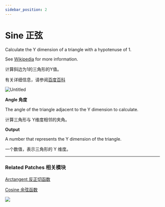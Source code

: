 ```yaml
---
sidebar_position: 2
---
```


# Sine 正弦

Calculate the Y dimension of a triangle with a hypotenuse of 1.

See [Wikipedia](https://en.wikipedia.org/wiki/Trigonometric_functions) for more information.

计算斜边为1的三角形的Y值。

有关详细信息，请参阅[百度百科](https://link.jianshu.com/?t=http://baike.baidu.com/link?url=LHHVermrOYp8XKHATVvRg21Vj4eRaCXqGk6RoMr0_0rDuUUbseZeTiQIiRIBGbTHugB_2noAlJhOXBqO5L9NF31T669u77XzjiBM7X1XGELJgca6XgAsz0sNsWxNluEePz5-lfBVeMDS3Zho-q2vwa)

![Untitled](https://s3.us-west-2.amazonaws.com/secure.notion-static.com/0b7b3941-32ce-4229-ad38-6fe7975fa2d8/Untitled.png?X-Amz-Algorithm=AWS4-HMAC-SHA256&X-Amz-Content-Sha256=UNSIGNED-PAYLOAD&X-Amz-Credential=AKIAT73L2G45EIPT3X45%2F20220602%2Fus-west-2%2Fs3%2Faws4_request&X-Amz-Date=20220602T175244Z&X-Amz-Expires=86400&X-Amz-Signature=98438a36d9678ebfab239213f7f176196d83fdccb5cedfda3934093d8b3153be&X-Amz-SignedHeaders=host&response-content-disposition=filename%20%3D%22Untitled.png%22&x-id=GetObject)

**Angle 角度**

The angle of the triangle adjacent to the Y dimension to calculate.

计算三角形与 Y维度相邻的夹角。

**Output**

A number that represents the Y dimension of the triangle.

一个数值，表示三角形的 Y 维度。

------

### Related Patches 相关模块

[Arctangent 反正切函数](https://www.notion.so/Arctangent-6c99112ce29a40f4a4a24b813d95e3fd)

[Cosine 余弦函数](https://www.notion.so/Cosine-d8b99358c7914410af76fa84990f9106)

![](https://s3.us-west-2.amazonaws.com/secure.notion-static.com/7e047065-51df-45bd-8e23-45e4b14d5305/Untitled.png?X-Amz-Algorithm=AWS4-HMAC-SHA256&X-Amz-Content-Sha256=UNSIGNED-PAYLOAD&X-Amz-Credential=AKIAT73L2G45EIPT3X45%2F20220602%2Fus-west-2%2Fs3%2Faws4_request&X-Amz-Date=20220602T175250Z&X-Amz-Expires=86400&X-Amz-Signature=101b7d3536968f6f81fe4d22abb223a40dee6ee341272b30b2fd67bd9fbaee92&X-Amz-SignedHeaders=host&response-content-disposition=filename%20%3D%22Untitled.png%22&x-id=GetObject)
